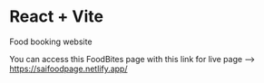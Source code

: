 # React + Vite

Food booking website

You can access this FoodBites page with this link for live page --> https://saifoodpage.netlify.app/  

